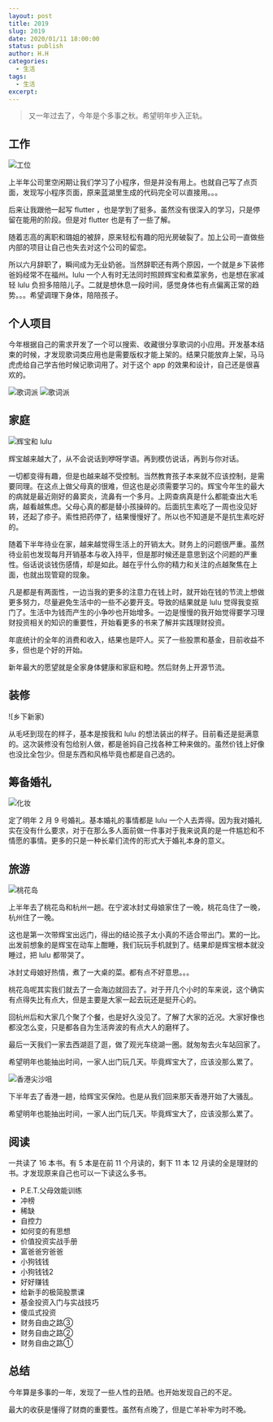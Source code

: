 ```yaml
---
layout: post
title: 2019
slug: 2019
date: 2020/01/11 18:00:00
status: publish
author: H.H
categories:
  - 生活
tags:
  - 生活
excerpt: 
---
```


> 又一年过去了，今年是个多事之秋。希望明年步入正轨。

## 工作
![工位](media/D573C46F-946B-467A-B8C5-CF9B4600BB0B_1_105_c.jpeg)

上半年公司里空闲期让我们学习了小程序，但是并没有用上。也就自己写了点页面，发现写小程序页面，原来蓝湖里生成的代码完全可以直接用。。。

后来让我跟他一起写 flutter ，也是学到了挺多。虽然没有很深入的学习，只是停留在能用的阶段。但是对 flutter 也是有了一些了解。

随着志高的离职和璐姐的被辞，原来轻松有趣的阳光房破裂了。加上公司一直做些内部的项目让自己也失去对这个公司的留恋。

所以六月辞职了，瞬间成为无业奶爸。当然辞职还有两个原因，一个就是乡下装修爸妈经常不在福州。lulu 一个人有时无法同时照顾辉宝和煮菜家务，也是想在家减轻 lulu 负担多陪陪儿子。二就是想休息一段时间，感觉身体也有点偏离正常的趋势。。。希望调理下身体，陪陪孩子。

## 个人项目
今年根据自己的需求开发了一个可以搜索、收藏很分享歌词的小应用。开发基本结束的时候，才发现歌词类应用也是需要版权才能上架的。结果只能放弃上架，马马虎虎给自己学吉他时候记歌词用了。对于这个 app 的效果和设计，自己还是很喜欢的。

![歌词派](media/7E708CE4-086E-4B55-B5EE-DE9C1162313D_1_105_c.jpeg)
![歌词派](media/E583B243-B378-4DD5-8B25-12B3DDAE6C90_1_105_c.jpeg)


## 家庭
![辉宝和 lulu](media/09C39201-4098-43D3-8706-1D8EDC921D91_1_105_c.jpeg)

辉宝越来越大了，从不会说话到咿呀学语。再到模仿说话，再到与你对话。

一切都变得有趣，但是也越来越不受控制。当然教育孩子本来就不应该控制，是需要同理。在这点上做父母真的很难，但这也是必须需要学习的。辉宝今年生的最大的病就是最近刚好的鼻窦炎，流鼻有一个多月。上网查病真是什么都能查出大毛病，越看越焦虑。父母心真的都是替小孩操碎的。后面抗生素吃了一周也没见好转，还起了疹子。索性把药停了，结果慢慢好了。所以也不知道是不是抗生素吃好的。

随着下半年待业在家，越来越觉得生活上的开销太大。财务上的问题很严重。虽然待业前也发现每月开销基本与收入持平，但是那时候还是意思到这个问题的严重性。俗话说谈钱伤感情，却是如此。越在乎什么你的精力和关注的点越聚焦在上面，也就出现管窥的现象。

凡是都是有两面性，一边当我的更多的注意力在钱上时，就开始在钱的节流上想做更多努力，尽量避免生活中的一些不必要开支。导致的结果就是 lulu 觉得我变抠门了。生活中为钱而产生的小争吵也开始增多。一边是慢慢的我开始觉得要学习理财投资相关的知识的重要性，开始看更多的书来了解并实践理财投资。

年底统计的全年的消费和收入，结果也是吓人。买了一些股票和基金，目前收益不多，但也是个好的开始。

新年最大的愿望就是全家身体健康和家庭和睦。然后财务上开源节流。

## 装修
![乡下新家)

从毛呸到现在的样子，基本是按我和 lulu 的想法装出的样子。目前看还是挺满意的。这次装修没有包给别人做，都是爸妈自己找各种工种来做的。虽然价钱上好像也没比全包少。但是东西和风格毕竟也都是自己选的。

## 筹备婚礼
![化妆](media/7166EEF4-D18F-438F-8B26-267528DBAD1A_1_105_c.jpeg)

定了明年 2 月 9 号婚礼。基本婚礼的事情都是 lulu 一个人去弄得。因为我对婚礼实在没有什么要求，对于在那么多人面前做一件事对于我来说真的是一件尴尬和不情愿的事情。更多的只是一种长辈们流传的形式大于婚礼本身的意义。

## 旅游
![桃花岛](media/0ABB3B6F-BA67-4375-8302-0B67BB751ACA_1_105_c.jpeg)

上半年去了桃花岛和杭州一趟。在宁波冰封丈母娘家住了一晚，桃花岛住了一晚，杭州住了一晚。

这也是第一次带辉宝出远门，得出的结论孩子太小真的不适合带出门。累的一比。出发前想象的是辉宝在动车上酣睡，我们玩玩手机就到了。结果却是辉宝根本就没睡过，把 lulu 都带哭了。

冰封丈母娘好热情，煮了一大桌的菜。都有点不好意思。。。

桃花岛呢其实我们就去了一会海边就回去了。对于开几个小时的车来说，这个确实有点得失比有点大，但是主要是大家一起去玩还是挺开心的。

回杭州后和大家几个聚了个餐，也是好久没见了。了解了大家的近况。大家好像也都没怎么变，只是都各自为生活奔波的有点大人的磨样了。

最后一天我们一家去西湖逛了逛，做了观光车绕湖一圈。就匆匆去火车站回家了。

希望明年也能抽出时间，一家人出门玩几天。毕竟辉宝大了，应该没那么累了。

![香港尖沙咀](media/897EC90D-B54B-4984-B11D-CB626C11B130_1_105_c.jpeg)

下半年去了香港一趟，给辉宝买保险。也是从我们回来那天香港开始了大骚乱。

希望明年也能抽出时间，一家人出门玩几天。毕竟辉宝大了，应该没那么累了。

## 阅读
一共读了 16 本书。有 5 本是在前 11 个月读的，剩下 11 本 12 月读的全是理财的书。才发现原来自己也可以一下读这么多书。

* P.E.T.父母效能训练
* 冲榜
* 稀缺
* 自控力
* 如何变的有思想
* 价值投资实战手册
* 富爸爸穷爸爸
* 小狗钱钱
* 小狗钱钱2
* 好好赚钱
* 给新手的极简股票课
* 基金投资入门与实战技巧
* 傻瓜式投资
* 财务自由之路③
* 财务自由之路②
* 财务自由之路①

## 总结
今年算是多事的一年，发现了一些人性的丑陋。也开始发现自己的不足。

最大的收获是懂得了财商的重要性。虽然有点晚了，但是亡羊补牢为时不晚。

